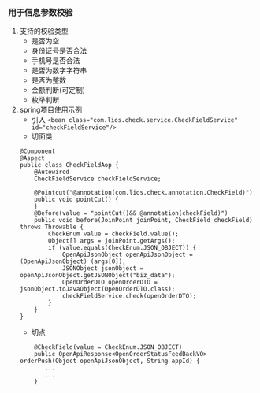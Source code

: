 ### 用于信息参数校验

1. 支持的校验类型
   * 是否为空
   * 身份证号是否合法
   * 手机号是否合法
   * 是否为数字字符串
   * 是否为整数
   * 金额判断(可定制)
   * 枚举判断
2. spring项目使用示例
   * 引入
   ``<bean class="com.lios.check.service.CheckFieldService" id="checkFieldService"/>``
   * 切面类
   ```
   @Component
   @Aspect
   public class CheckFieldAop {
       @Autowired
       CheckFieldService checkFieldService;
   
       @Pointcut("@annotation(com.lios.check.annotation.CheckField)")
       public void pointCut() {
       }
       @Before(value = "pointCut()&& @annotation(checkField)")
       public void before(JoinPoint joinPoint, CheckField checkField) throws Throwable {
           CheckEnum value = checkField.value();
           Object[] args = joinPoint.getArgs();
           if (value.equals(CheckEnum.JSON_OBJECT)) {
               OpenApiJsonObject openApiJsonObject = (OpenApiJsonObject) (args[0]);
               JSONObject jsonObject = openApiJsonObject.getJSONObject("biz_data");
               OpenOrderDTO openOrderDTO = jsonObject.toJavaObject(OpenOrderDTO.class);
               checkFieldService.check(openOrderDTO);
           }
       }
   }
   ```
   * 切点
   ```
       @CheckField(value = CheckEnum.JSON_OBJECT)
       public OpenApiResponse<OpenOrderStatusFeedBackVO> orderPush(Object openApiJsonObject, String appId) {
          ...
          ...
       }
   ```